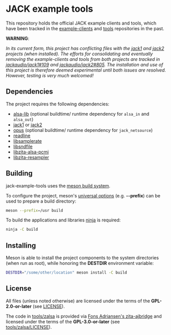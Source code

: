 # JACK example tools

This repository holds the official JACK example clients and tools, which have
been tracked in the
[example-clients](https://github.com/jackaudio/example-clients) and
[tools](https://github.com/jackaudio/tools) repositories in the past.

**WARNING**:

*In its current form, this project has conflicting files with the
[jack1](https://github.com/jackaudio/jack1) and
[jack2](https://github.com/jackaudio/jack2) projects (when installed).
The efforts for consolidating and eventually removing the example-clients and
tools from both projects are tracked in
[jackaudio/jack1#109](https://github.com/jackaudio/jack1/issues/109) and
[jackaudio/jack2#805](https://github.com/jackaudio/jack2/issues/805).
The installation and use of this project is therefore deemed experimental until
both issues are resolved.
However, testing is very much welcomed!*

## Dependencies

The project requires the following dependencies:

* [alsa-lib](https://www.alsa-project.org/wiki/Main_Page) (optional buildtime/
  runtime dependency for `alsa_in` and `alsa_out`)
* [jack1](https://github.com/jackaudio/jack1) or [jack2](https://github.com/jackaudio/jack2)
* [opus](https://www.opus-codec.org/) (optional buildtime/ runtime dependency
  for `jack_netsource`)
* [readline](https://tiswww.case.edu/php/chet/readline/rltop.html)
* [libsamplerate](https://libsndfile.github.io/libsamplerate/)
* [libsndfile](https://libsndfile.github.io/libsndfile/)
* [libzita-alsa-pcmi](https://kokkinizita.linuxaudio.org/linuxaudio/)
* [libzita-resampler](https://kokkinizita.linuxaudio.org/linuxaudio/)

## Building

jack-example-tools uses the [meson build system](https://mesonbuild.com).

To configure the project, meson's [universal
options](https://mesonbuild.com/Builtin-options.html#universal-options) (e.g.
**--prefix**) can be used to prepare a build directory:

```bash
meson --prefix=/usr build
```

To build the applications and libraries [ninja](https://ninja-build.org/) is
required:

```bash
ninja -C build
```

## Installing

Meson is able to install the project components to the system directories (when
run as root), while honoring the **DESTDIR** environment variable:

```bash
DESTDIR="/some/other/location" meson install -C build
```

## License

All files (unless noted otherwise) are licensed under the terms of the
**GPL-2.0-or-later** (see [LICENSE](LICENSE)).

The code in [tools/zalsa](tools/zalsa) is provided via [Fons Adriansen's
zita-ajbridge](https://kokkinizita.linuxaudio.org/linuxaudio/zita-ajbridge-doc/quickguide.html)
and licensed under the terms of the **GPL-3.0-or-later** (see
[tools/zalsa/LICENSE](tools/zalsa/LICENSE)).
